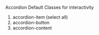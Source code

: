 Accordion Default Classes for interactivity

1. accordion-item (select all)
2. accordion-button
3. accordion-content
